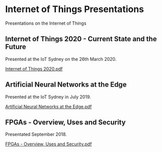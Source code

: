  # Internet of Things Presentations
 Presentations on the Internet of Things

## Internet of Things 2020 - Current State and the Future
Presented at the IoT Sydney on the 26th March 2020.

[Internet of  Things 2020.pdf](/Internet%20of%20%20Things%202020.pdf)

## Artificial Neural Networks at the Edge
Presented at the IoT Sydney in July 2019.

[Artificial Neural Networks at the Edge.pdf](/Artificial%20Neural%20Networks%20at%20the%20Edge.pdf)

## FPGAs - Overview, Uses and Security
Presentated September 2018.

[FPGAs - Overview, Uses and Security.pdf](/FPGAs%20-%20Overview,%20Uses%20and%20Security.pdf)
